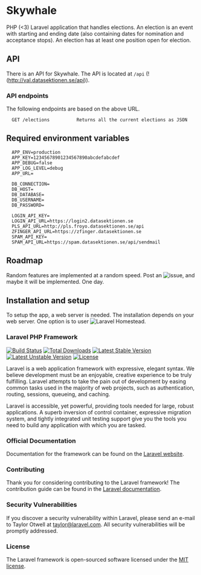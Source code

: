 # Skywhale
PHP (<3) Laravel application that handles elections. An election is an event with starting and ending date (also containing dates for nomination and acceptance stops). An election has at least one position open for election. 

## API
There is an API for Skywhale. The API is located at ```/api``` (!(http://val.datasektionen.se/api)).

### API endpoints
The following endpoints are based on the above URL.
```
  GET /elections          Returns all the current elections as JSON
```

## Required environment variables
```
  APP_ENV=production
  APP_KEY=12345678901234567890abcdefabcdef
  APP_DEBUG=false
  APP_LOG_LEVEL=debug
  APP_URL=

  DB_CONNECTION=
  DB_HOST=
  DB_DATABASE=
  DB_USERNAME=
  DB_PASSWORD=

  LOGIN_API_KEY=
  LOGIN_API_URL=https://login2.datasektionen.se
  PLS_API_URL=http://pls.froyo.datasektionen.se/api
  ZFINGER_API_URL=https://zfinger.datasektionen.se
  SPAM_API_KEY=
  SPAM_API_URL=https://spam.datasektionen.se/api/sendmail
```

## Roadmap
Random features are implemented at a random speed. Post an ![issue](https://github.com/datasektionen/skywhale/issues), and maybe it will be implemented. One day.

## Installation and setup
To setup the app, a web server is needed. The installation depends on your web server. One option is to user ![Laravel Homestead](https://laravel.com/docs/4.2/homestead). 


### Laravel PHP Framework

[![Build Status](https://travis-ci.org/laravel/framework.svg)](https://travis-ci.org/laravel/framework)
[![Total Downloads](https://poser.pugx.org/laravel/framework/d/total.svg)](https://packagist.org/packages/laravel/framework)
[![Latest Stable Version](https://poser.pugx.org/laravel/framework/v/stable.svg)](https://packagist.org/packages/laravel/framework)
[![Latest Unstable Version](https://poser.pugx.org/laravel/framework/v/unstable.svg)](https://packagist.org/packages/laravel/framework)
[![License](https://poser.pugx.org/laravel/framework/license.svg)](https://packagist.org/packages/laravel/framework)

Laravel is a web application framework with expressive, elegant syntax. We believe development must be an enjoyable, creative experience to be truly fulfilling. Laravel attempts to take the pain out of development by easing common tasks used in the majority of web projects, such as authentication, routing, sessions, queueing, and caching.

Laravel is accessible, yet powerful, providing tools needed for large, robust applications. A superb inversion of control container, expressive migration system, and tightly integrated unit testing support give you the tools you need to build any application with which you are tasked.

### Official Documentation

Documentation for the framework can be found on the [Laravel website](http://laravel.com/docs).

### Contributing

Thank you for considering contributing to the Laravel framework! The contribution guide can be found in the [Laravel documentation](http://laravel.com/docs/contributions).

### Security Vulnerabilities

If you discover a security vulnerability within Laravel, please send an e-mail to Taylor Otwell at taylor@laravel.com. All security vulnerabilities will be promptly addressed.

### License

The Laravel framework is open-sourced software licensed under the [MIT license](http://opensource.org/licenses/MIT).
